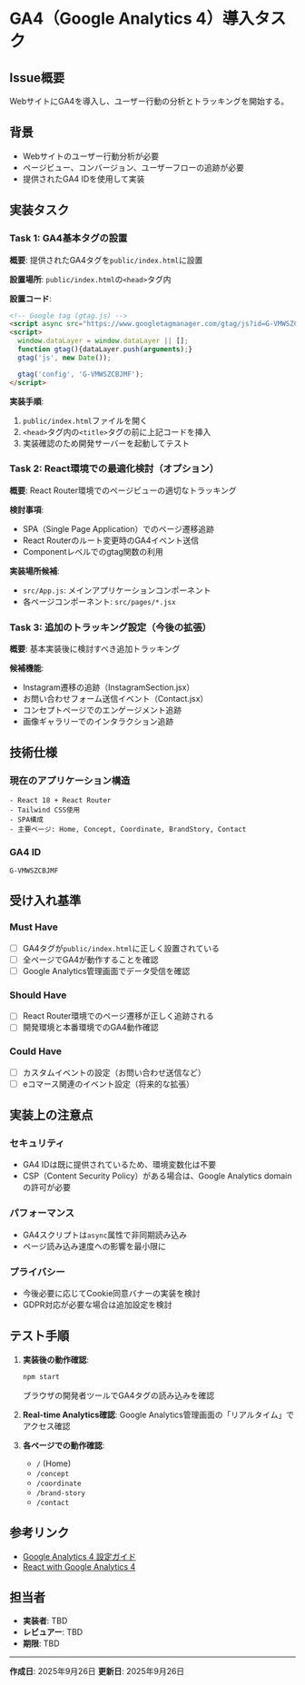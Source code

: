 # GA4（Google Analytics 4）導入タスク

## Issue概要
WebサイトにGA4を導入し、ユーザー行動の分析とトラッキングを開始する。

## 背景
- Webサイトのユーザー行動分析が必要
- ページビュー、コンバージョン、ユーザーフローの追跡が必要
- 提供されたGA4 IDを使用して実装

## 実装タスク

### Task 1: GA4基本タグの設置
**概要**: 提供されたGA4タグを`public/index.html`に設置

**設置場所**: `public/index.html`の`<head>`タグ内

**設置コード**:
```html
<!-- Google tag (gtag.js) -->
<script async src="https://www.googletagmanager.com/gtag/js?id=G-VMWSZCBJMF"></script>
<script>
  window.dataLayer = window.dataLayer || [];
  function gtag(){dataLayer.push(arguments);}
  gtag('js', new Date());

  gtag('config', 'G-VMWSZCBJMF');
</script>
```

**実装手順**:
1. `public/index.html`ファイルを開く
2. `<head>`タグ内の`<title>`タグの前に上記コードを挿入
3. 実装確認のため開発サーバーを起動してテスト

### Task 2: React環境での最適化検討（オプション）
**概要**: React Router環境でのページビューの適切なトラッキング

**検討事項**:
- SPA（Single Page Application）でのページ遷移追跡
- React Routerのルート変更時のGA4イベント送信
- Componentレベルでのgtag関数の利用

**実装場所候補**:
- `src/App.js`: メインアプリケーションコンポーネント
- 各ページコンポーネント: `src/pages/*.jsx`

### Task 3: 追加のトラッキング設定（今後の拡張）
**概要**: 基本実装後に検討すべき追加トラッキング

**候補機能**:
- Instagram遷移の追跡（InstagramSection.jsx）
- お問い合わせフォーム送信イベント（Contact.jsx）
- コンセプトページでのエンゲージメント追跡
- 画像ギャラリーでのインタラクション追跡

## 技術仕様

### 現在のアプリケーション構造
```
- React 18 + React Router
- Tailwind CSS使用
- SPA構成
- 主要ページ: Home, Concept, Coordinate, BrandStory, Contact
```

### GA4 ID
```
G-VMWSZCBJMF
```

## 受け入れ基準

### Must Have
- [ ] GA4タグが`public/index.html`に正しく設置されている
- [ ] 全ページでGA4が動作することを確認
- [ ] Google Analytics管理画面でデータ受信を確認

### Should Have
- [ ] React Router環境でのページ遷移が正しく追跡される
- [ ] 開発環境と本番環境でのGA4動作確認

### Could Have
- [ ] カスタムイベントの設定（お問い合わせ送信など）
- [ ] eコマース関連のイベント設定（将来的な拡張）

## 実装上の注意点

### セキュリティ
- GA4 IDは既に提供されているため、環境変数化は不要
- CSP（Content Security Policy）がある場合は、Google Analytics domainの許可が必要

### パフォーマンス
- GA4スクリプトは`async`属性で非同期読み込み
- ページ読み込み速度への影響を最小限に

### プライバシー
- 今後必要に応じてCookie同意バナーの実装を検討
- GDPR対応が必要な場合は追加設定を検討

## テスト手順

1. **実装後の動作確認**:
   ```bash
   npm start
   ```
   ブラウザの開発者ツールでGA4タグの読み込みを確認

2. **Real-time Analytics確認**:
   Google Analytics管理画面の「リアルタイム」でアクセス確認

3. **各ページでの動作確認**:
   - `/` (Home)
   - `/concept`
   - `/coordinate`
   - `/brand-story`
   - `/contact`

## 参考リンク
- [Google Analytics 4 設定ガイド](https://support.google.com/analytics/answer/9304153)
- [React with Google Analytics 4](https://developers.google.com/analytics/devguides/collection/ga4/single-page-applications)

## 担当者
- **実装者**: TBD
- **レビュアー**: TBD
- **期限**: TBD

---
**作成日**: 2025年9月26日
**更新日**: 2025年9月26日
